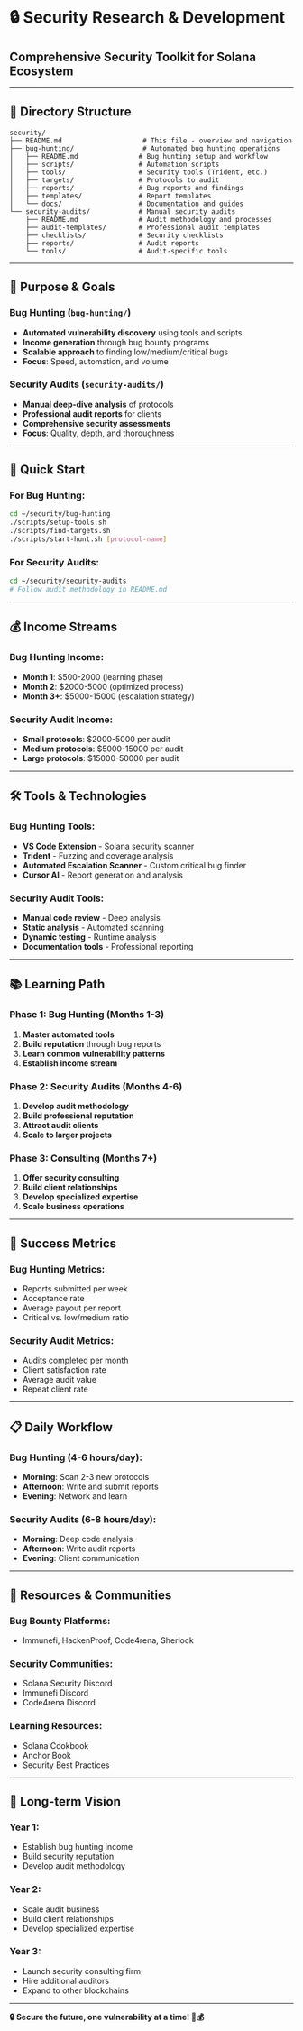 # 🔒 Security Research & Development
## Comprehensive Security Toolkit for Solana Ecosystem

---

## 📁 **Directory Structure**

```
security/
├── README.md                    # This file - overview and navigation
├── bug-hunting/                 # Automated bug hunting operations
│   ├── README.md               # Bug hunting setup and workflow
│   ├── scripts/                # Automation scripts
│   ├── tools/                  # Security tools (Trident, etc.)
│   ├── targets/                # Protocols to audit
│   ├── reports/                # Bug reports and findings
│   ├── templates/              # Report templates
│   └── docs/                   # Documentation and guides
└── security-audits/            # Manual security audits
    ├── README.md               # Audit methodology and processes
    ├── audit-templates/        # Professional audit templates
    ├── checklists/             # Security checklists
    ├── reports/                # Audit reports
    └── tools/                  # Audit-specific tools
```

---

## 🎯 **Purpose & Goals**

### **Bug Hunting (`bug-hunting/`)**
- **Automated vulnerability discovery** using tools and scripts
- **Income generation** through bug bounty programs
- **Scalable approach** to finding low/medium/critical bugs
- **Focus**: Speed, automation, and volume

### **Security Audits (`security-audits/`)**
- **Manual deep-dive analysis** of protocols
- **Professional audit reports** for clients
- **Comprehensive security assessments**
- **Focus**: Quality, depth, and thoroughness

---

## 🚀 **Quick Start**

### **For Bug Hunting:**
```bash
cd ~/security/bug-hunting
./scripts/setup-tools.sh
./scripts/find-targets.sh
./scripts/start-hunt.sh [protocol-name]
```

### **For Security Audits:**
```bash
cd ~/security/security-audits
# Follow audit methodology in README.md
```

---

## 💰 **Income Streams**

### **Bug Hunting Income:**
- **Month 1**: $500-2000 (learning phase)
- **Month 2**: $2000-5000 (optimized process)
- **Month 3+**: $5000-15000 (escalation strategy)

### **Security Audit Income:**
- **Small protocols**: $2000-5000 per audit
- **Medium protocols**: $5000-15000 per audit
- **Large protocols**: $15000-50000 per audit

---

## 🛠️ **Tools & Technologies**

### **Bug Hunting Tools:**
- **VS Code Extension** - Solana security scanner
- **Trident** - Fuzzing and coverage analysis
- **Automated Escalation Scanner** - Custom critical bug finder
- **Cursor AI** - Report generation and analysis

### **Security Audit Tools:**
- **Manual code review** - Deep analysis
- **Static analysis** - Automated scanning
- **Dynamic testing** - Runtime analysis
- **Documentation tools** - Professional reporting

---

## 📚 **Learning Path**

### **Phase 1: Bug Hunting (Months 1-3)**
1. **Master automated tools**
2. **Build reputation** through bug reports
3. **Learn common vulnerability patterns**
4. **Establish income stream**

### **Phase 2: Security Audits (Months 4-6)**
1. **Develop audit methodology**
2. **Build professional reputation**
3. **Attract audit clients**
4. **Scale to larger projects**

### **Phase 3: Consulting (Months 7+)**
1. **Offer security consulting**
2. **Build client relationships**
3. **Develop specialized expertise**
4. **Scale business operations**

---

## 🎯 **Success Metrics**

### **Bug Hunting Metrics:**
- Reports submitted per week
- Acceptance rate
- Average payout per report
- Critical vs. low/medium ratio

### **Security Audit Metrics:**
- Audits completed per month
- Client satisfaction rate
- Average audit value
- Repeat client rate

---

## 📋 **Daily Workflow**

### **Bug Hunting (4-6 hours/day):**
- **Morning**: Scan 2-3 new protocols
- **Afternoon**: Write and submit reports
- **Evening**: Network and learn

### **Security Audits (6-8 hours/day):**
- **Morning**: Deep code analysis
- **Afternoon**: Write audit reports
- **Evening**: Client communication

---

## 🔗 **Resources & Communities**

### **Bug Bounty Platforms:**
- Immunefi, HackenProof, Code4rena, Sherlock

### **Security Communities:**
- Solana Security Discord
- Immunefi Discord
- Code4rena Discord

### **Learning Resources:**
- Solana Cookbook
- Anchor Book
- Security Best Practices

---

## 🎯 **Long-term Vision**

### **Year 1:**
- Establish bug hunting income
- Build security reputation
- Develop audit methodology

### **Year 2:**
- Scale audit business
- Build client relationships
- Develop specialized expertise

### **Year 3:**
- Launch security consulting firm
- Hire additional auditors
- Expand to other blockchains

---

**🔒 Secure the future, one vulnerability at a time! 🚀💰**
